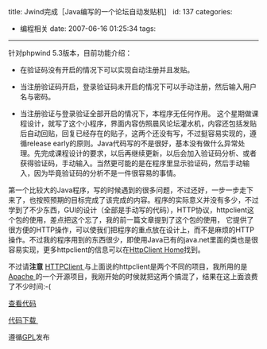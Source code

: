 title: Jwind完成［Java编写的一个论坛自动发贴机］
id: 137
categories:
  - 编程相关
date: 2007-06-16 01:25:34
tags:
---

针对phpwind 5.3版本，目前功能介绍：

*   在验证码没有开启的情况下可以实现自动注册并且发贴。

*   当注册验证码开启，登录验证码未开启的情况下可以手动注册，然后输入用户名与密码。

*   当注册验证与登录验证全部开启的情况下，本程序无任何作用。
这个星期做课程设计，就写了这个小程序，界面内容仿照晨风论坛灌水机，内容还包括发贴后自动回贴，回复已经存在的贴子，这两个还没有写，不过挺容易实现的，遵循release early的原则。Java代码写的不是很好，基本没有做什么异常处理。先完成课程设计的要求，以后再继续更新，以后会加入验证码分析、或者获得验证码，手动输入。当然更可能的是在程序里显示验证码，然后手动输入，因为毕竟验证码的分析不是一件很容易的事情。

第一个比较大的Java程序，写的时候遇到的很多问题，不过还好，一步一步走下来了，也按照预期的目标完成了该完成的内容。程序的实际意义并没有多少，不过学到了不少东西，GUI的设计（全部是手动写的代码），HTTP协议，httpclient这个包的使用，差点把这个忘了，我的前一篇文章提到了这个包的使用， 它提供了很方便的HTTP操作，可以使我们把程序的重点放在设计上，而不是麻烦的HTTP操作。不过我的程序用到的东西很少，即使用Java已有的java.net里面的类也是很容易实现，更多httpclient的信息可以在[HttpClient Home](http://jakarta.apache.org/commons/httpclient/)找到。

不过请**注意** [HTTPClient ](http://www.innovation.ch/java/HTTPClient)与上面说的httpclient是两个不同的项目，我所用的是[Apache ](http://www.apache.org)的一个开源项目，我刚开始的时侯就把这两个搞混了，结果在这上面浪费了不少时间:-(

[查看代码](http://cocobear.github.io/code/html/Jwind.html)

[代码下载 ](http://cocobear.github.io/code/Jwind.java)

遵循[GPL](http://www.gnu.org/licenses/licenses.zh-cn.html)发布